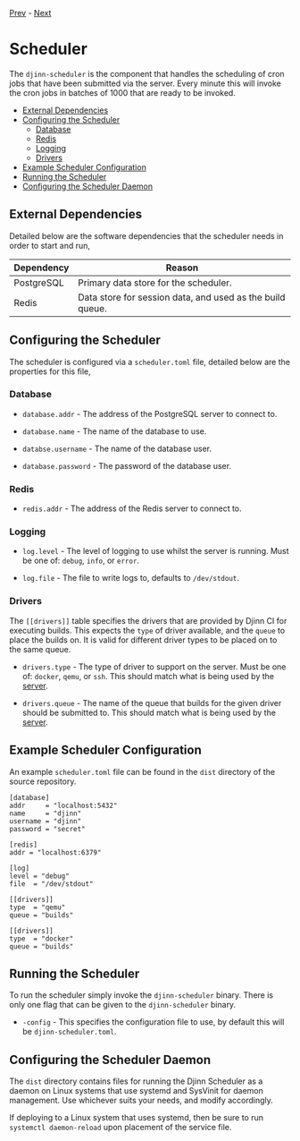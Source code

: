 [Prev](/admin/curator) - [Next](/admin/server)

# Scheduler

The `djinn-scheduler` is the component that handles the scheduling of cron jobs
that have been submitted via the server. Every minute this will invoke the
cron jobs in batches of 1000 that are ready to be invoked.

* [External Dependencies](#external-dependencies)
* [Configuring the Scheduler](#configuring-the-scheduler)
  * [Database](#database)
  * [Redis](#redis)
  * [Logging](#logging)
  * [Drivers](#drivers)
* [Example Scheduler Configuration](#example-server-configuration)
* [Running the Scheduler](#running-the-scheduler)
* [Configuring the Scheduler Daemon](#configuring-the-scheduler-daemon)

## External Dependencies

Detailed below are the software dependencies that the scheduler needs in order
to start and run,

| Dependency  | Reason                                                    |
|-------------|-----------------------------------------------------------|
| PostgreSQL  | Primary data store for the scheduler.                     |
| Redis       | Data store for session data, and used as the build queue. |

## Configuring the Scheduler

The scheduler is configured via a `scheduler.toml` file, detailed below are the
properties for this file,

### Database

* `database.addr` - The address of the PostgreSQL server to connect to.

* `database.name` - The name of the database to use.

* `databse.username` - The name of the database user.

* `database.password` - The password of the database user.

### Redis

* `redis.addr` - The address of the Redis server to connect to.

### Logging

* `log.level` - The level of logging to use whilst the server is running. Must
be one of: `debug`, `info`, or `error`.

* `log.file` - The file to write logs to, defaults to `/dev/stdout`.

### Drivers

The `[[drivers]]` table specifies the drivers that are provided by Djinn CI for
executing builds. This expects the `type` of driver available, and the `queue`
to place the builds on. It is valid for different driver types to be placed on
to the same queue.

* `drivers.type` - The type of driver to support on the server. Must be one of:
`docker`, `qemu`, or `ssh`. This should match what is being used by the
[server](/admin/server#drivers).

* `drivers.queue` - The name of the queue that builds for the given driver should
be submitted to. This should match what is being used by the
[server](/admin/server#drivers).

## Example Scheduler Configuration

An example `scheduler.toml` file can be found in the `dist` directory of the
source repository.

    [database]
    addr     = "localhost:5432"
    name     = "djinn"
    username = "djinn"
    password = "secret"
    
    [redis]
    addr = "localhost:6379"
    
    [log]
    level = "debug"
    file  = "/dev/stdout"
    
    [[drivers]]
    type  = "qemu"
    queue = "builds"
    
    [[drivers]]
    type  = "docker"
    queue = "builds"

## Running the Scheduler

To run the scheduler simply invoke the `djinn-scheduler` binary. There is only
one flag that can be given to the `djinn-scheduler` binary.

* `-config` - This specifies the configuration file to use, by default this
will be `djinn-scheduler.toml`.

## Configuring the Scheduler Daemon

The `dist` directory contains files for running the Djinn Scheduler as a daemon
on Linux systems that use systemd and SysVinit for daemon management. Use
whichever suits your needs, and modify accordingly.

If deploying to a Linux system that uses systemd, then be sure to run
`systemctl daemon-reload` upon placement of the service file.
